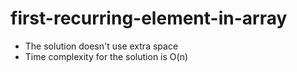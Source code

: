 # first-recurring-element-in-array

- The solution doesn't use extra space
- Time complexity for the solution is O(n)
